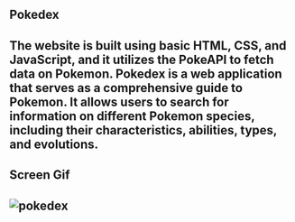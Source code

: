 
<h2>Pokedex<h2>

The website is built using basic HTML, CSS, and JavaScript, and it utilizes the PokeAPI to fetch data on Pokemon.
Pokedex is a web application that serves as a comprehensive guide to Pokemon. It allows users to search for information on different Pokemon species, including their characteristics, abilities, types, and evolutions. 

<h2>Screen Gif<h2>

![pokedex](https://github.com/begpan/pokedex/assets/145170180/c10f33a8-bb05-48d8-99f1-f99d6faf6c1d)

